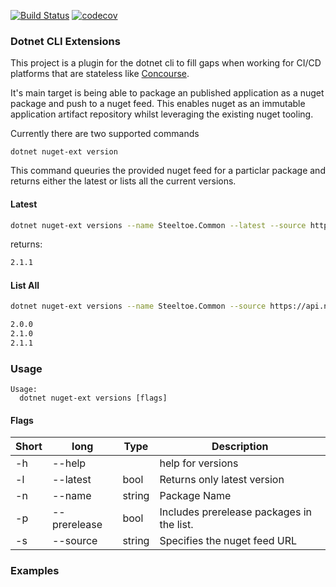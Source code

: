 [![Build Status](https://travis-ci.org/miclip/dotnet-extensions.svg?branch=master)](https://travis-ci.org/miclip/dotnet-extensions) [![codecov](https://codecov.io/gh/miclip/dotnet-extensions/branch/master/graph/badge.svg)](https://codecov.io/gh/miclip/dotnet-extensions)

### Dotnet CLI Extensions

This project is a plugin for the dotnet cli to fill gaps when working for CI/CD platforms that are stateless like [Concourse](https://concourse-ci.org/). 

It's main target is being able to package an published application as a nuget package and push to a nuget feed. This enables nuget as an immutable application artifact repository whilst leveraging the existing nuget tooling.

Currently there are two  supported commands

`dotnet nuget-ext version` 

This command queuries the provided nuget feed for a particlar package and returns either the latest or lists all the current versions. 

#### Latest
``` sh
dotnet nuget-ext versions --name Steeltoe.Common --latest --source https://api.nuget.org/v3/index.json
```

returns:
``` sh
2.1.1
```
#### List All
```sh
dotnet nuget-ext versions --name Steeltoe.Common --source https://api.nuget.org/v3/index.json
```

```sh
2.0.0
2.1.0
2.1.1
```

### Usage
```
Usage:
  dotnet nuget-ext versions [flags]
```
#### Flags
| Short | long  |  Type |  Description|   
|---|---|---|---|
| -h | --help |   | help for versions |
| -l | --latest | bool | Returns only latest version | 
| -n | --name |  string |  Package Name |
| -p | --prerelease | bool |  Includes prerelease packages in the list. |
| -s | --source | string |  Specifies the nuget feed URL |

### Examples
